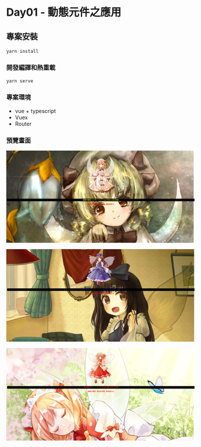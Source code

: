 # Day01 - 動態元件之應用

## 專案安裝

```
yarn install
```

### 開發編譯和熱重載

```
yarn serve
```

### 專案環境
- vue + typescript
- Vuex
- Router

### 預覽畫面

![image](public/image/Preview/2021-10-26_015818.png)


![image](public/image/Preview/2021-10-26_015832.png)


![image](public/image/Preview/2021-10-26_015846.png)
